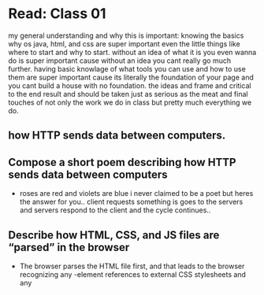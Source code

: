 # Read: Class 01

my general understanding and why this is important: knowing the basics why os java, html, and css are super important even the little things like where to start and why to start. without an idea of what it is you even wanna do is super important cause without an idea you cant really go much further. having basic knowlage of what tools you can use and how to use them are super important cause its literally the foundation of your page and you cant build a house with no foundation. the ideas and frame and critical to the end result and should be taken just as serious as the meat and final touches of not only the work we do in class but pretty much everything we do. 

## how HTTP sends data between computers.

## Compose a short poem describing how HTTP sends data between computers

+ roses are red and violets are blue i never claimed to be a poet but heres the answer for you.. client requests something is goes to the servers and servers respond to the client and the cycle continues.. 

## Describe how HTML, CSS, and JS files are “parsed” in the browser

+ The browser parses the HTML file first, and that leads to the browser recognizing any <link>-element references to external CSS stylesheets and any <script>-element references to scripts.
+ As the browser parses the HTML, it sends requests back to the server for any CSS files it has found from <link> elements, and any JavaScript files it has found from <script> elements, and from those, then parses the CSS and JavaScript.
+The browser generates an in-memory DOM tree from the parsed HTML, generates an in-memory CSSOM structure from the parsed CSS, and compiles and executes the parsed JavaScript.
+As the browser builds the DOM tree and applies the styles from the CSSOM tree and executes the JavaScript, a visual representation of the page is painted to the screen, and the user sees the page content and can begin to interact with it.

_shortened and dumbed down_

first starts with html which ecignizes any n\links from css style sheets as well as script element references. then it sends a request back to the server for any css files its found  from the link elements or script elements (or both).. then it generates an in memor dom tree  from the parser html then generates an in memory cssom structure and compiles and executes the parsed JavaScript  then leading to a visual representation of the page thats painted to the screen.. and thats what the user will see!

 ## How can you find images to add to a Website?
+ find an img you like or create one on your own but be sure an link the original creator 

## How do you create a String vs a Number in JavaScript?
+ string -This is a sequence of text known as a string. To signify that the value is a string, enclose it in single or double quote marks.
_example_
let myVariable = 'Bob'; or
let myVariable = "Bob";
+ number -This is a number. Numbers don't have quotes around them.
_example_
let myVariable = 10;

## What is a Variable and why are they important in JavaScript?
In a script, a variable declared using var is added as a non-configurable property of the global object. This means its property descriptor cannot be changed and it cannot be deleted using delete. JavaScript has automatic memory management, and it would make no sense to be able to use the delete operator on a global variable.

links used for imformation and answers are as shown

https://developer.mozilla.org/en-US/docs/Learn/Getting_started_with_the_web/JavaScript_basics
https://developer.mozilla.org/en-US/docs/Learn/Getting_started_with_the_web/What_will_your_website_look_like
https://developer.mozilla.org/en-US/docs/Learn/Getting_started_with_the_web/How_the_Web_works

## What is an HTML attribute?

+Attributes contain extra information about the element that won't appear in the content. In this example, the class attribute is an identifying name used to target the element with style information.

_An attribute should have:_

+ A space between it and the element name. (For an element with more than one attribute, the attributes should be separated by spaces too.)
+ The attribute name, followed by an equal sign.
+ An attribute value, wrapped with opening and closing quote marks.

##Describe the Anatomy of an HTMl element.
_individual elements combine to form an entire HTML page:_

+<html lang="en-US">
  <head>
    <meta charset="utf-8" />
    <title>My test page</title>
  </head>
  <body>
    <p>This is my page</p>
  </body>
</html>

_lets go a little more in depth_

Here we have:

<!doctype html>: The doctype. When HTML was young (1991-1992), doctypes were meant to act as links to a set of rules that the HTML page had to follow to be considered good HTML. Doctypes used to look something like this:

html
Copy to Clipboard
<!DOCTYPE html PUBLIC "-//W3C//DTD XHTML 1.0 Transitional//EN" "http://www.w3.org/TR/xhtml1/DTD/xhtml1-transitional.dtd">
More recently, the doctype is a historical artifact that needs to be included for everything else to work right. <!doctype html> is the shortest string of characters that counts as a valid doctype. That is all you need to know!

<html></html>: The <html> element. This element wraps all the content on the page. It is sometimes known as the root element.

<head></head>: The <head> element. This element acts as a container for everything you want to include on the HTML page, that isn't the content the page will show to viewers. This includes keywords and a page description that would appear in search results, CSS to style content, character set declarations, and more. You will learn more about this in the next article of the series.

<meta charset="utf-8">: The <meta> element. This element represents metadata that cannot be represented by other HTML meta-related elements, like <base>, <link>, <script>, <style> or <title>. The charset attribute specifies the character encoding for your document as UTF-8, which includes most characters from the vast majority of human written languages. With this setting, the page can now handle any textual content it might contain. There is no reason not to set this, and it can help avoid some problems later.

<title></title>: The <title> element. This sets the title of the page, which is the title that appears in the browser tab the page is loaded in. The page title is also used to describe the page when it is bookmarked.

<body></body>: The <body> element. This contains all the content that displays on the page, including text, images, videos, games, playable audio tracks, or whatever else.

## What is the Difference between <article> and <section> element tags?

<article> is self-contained and can stand alone.
<section> is used for organizing content that fits into a larger context.

_article_

<article> Element
+ Purpose: The <article> element is used to define a self-contained, independent piece of content that could be distributed or republished on its own (such as a blog post, news article, forum post, or product listing).
+ Use Case: Think of an <article> as something that makes sense standing alone, without relying heavily on the surrounding content for context.

_example_

+ <article>
  <h1>The Benefits of Morning Exercise</h1>
  <p>Exercising in the morning can help boost your mood and energy levels for the entire day.</p>
  <p>Studies have shown that early workouts can improve concentration and mental clarity.</p>
</article>

<section>

+Purpose: The <section> element is used to define a thematic grouping of content within a larger document. It generally groups related content under a common theme, but it's typically a part of a larger whole, rather than standalone.
+ Use Case: A <section> organizes content that may be part of a broader document, like dividing an article into sections.

_example_

+<section>
  <h2>Introduction to Web Development</h2>
  <p>Web development is the work involved in developing a website for the Internet or an intranet.</p>
</section>
<section>
  <h2>Front-end vs Back-end</h2>
  <p>The front-end refers to the part of the website that users interact with, while the back-end refers to the server-side logic.</p>
</section>

## What Elements does a “typical” website include?

+ header
+ nav bar (links an such)
+ main content
+ side bar
+ footer

## How does metadata influence Search Engine Optimization?

+it helps search engines understand the content of a webpage and, in turn, determines how that page is ranked and displayed in search engine results pages

## How is the <meta> HTML tag used when specifying metadata?

+ to specify metadata about a web page. This metadata is not displayed on the page itself but is processed by browsers, search engines, and other services to better understand and handle the content of the page

links to pages used for answers are as follows

https://developer.mozilla.org/en-US/docs/Learn/HTML/Introduction_to_HTML/Getting_started
https://developer.mozilla.org/en-US/docs/Learn/HTML/Introduction_to_HTML/Document_and_website_structure
https://developer.mozilla.org/en-US/docs/Learn/HTML/Introduction_to_HTML/The_head_metadata_in_HTML

__extra info__

**how to start to design a webpage**
 + know what it is that you want! get an idea of what you want the webpage to look like write it down or frame it out so you dont lose sight of the rough end goal. rough draft is very important its hard to make something when you have no idea what it is you even want to create! _(project ideation)_

**most important question to answer when designing a Website?**
+ what needs to be done in order to reach your goals?... have a goal and know what needs to be done to reach those goals!

Example.. i want my next page to have all working links to other simple pages (nothing fancy or crazy, i just want them to work) an for that i know i need ot make sure i make 3 other websites and publish them so that i can link them to my main website!

IE a goal and a solution to get to where i want to be.

reference page for my answer 
https://developer.mozilla.org/en-US/docs/Learn/HTML/Introduction_to_HTML/The_head_metadata_in_HTML

**semantics*

## Why should you use an <h1> element over a <span> element to display a top level heading?

+ the <h1> element is a semantic element, which gives the text it wraps around the role (or meaning) of "a top level heading on your page."

+you can also make things look like a top level heading using <span> this will render it to look like a top level heading, but it has no semantic value, so it will not get any extra benefits.

reference page used for my answers
https://developer.mozilla.org/en-US/docs/Glossary/Semantics


**java script**

## name 2 things that require java script in the browser

+ Dynamic Content Updates: JavaScript allows a web page to load new content without refreshing the entire page. For example, this is used in news feeds or live updates on social media.

+ Interactive Elements: JavaScript enables features like form validation, animations, and interactive maps, enhancing user experience by responding to user actions without needing server interactions.

## How can you add JavaScript to an HTML document?

+the <script> element

reference page used for my answers

https://developer.mozilla.org/en-US/docs/Learn/JavaScript/First_steps/What_is_JavaScript
